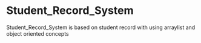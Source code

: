 # Student_Record_System
Student_Record_System is based on student record with using arraylist and object oriented concepts
